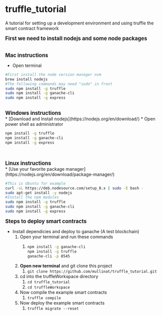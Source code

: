 # truffle_tutorial
A tutorial for setting up a development environment and using truffle the smart contract framework

<span style="font-size:larger;"><b>First we need to install nodejs and some node packages</b></span><br><br><br>
<span style="font-size:larger;"><b>Mac instructions</b></span>
* Open terminal
```bash
#First install the node version manager nvm
brew install nodejs
#The following commands may need "sudo" in front
sudo npm install -g truffle
sudo npm install -g ganache-cli
sudo npm install -g express
```
<br>
<span style="font-size:larger;"><b>Windows instructions</b></span><br>
* [Download and Install nodejs](https://nodejs.org/en/download/)
* Open power shell as administrator

```bash
npm install -g truffle
npm install -g ganache-cli
npm install -g express
```
<br>
<br>
<span style="font-size:larger;"><b>Linux instructions</b></span><br>
* [Use your favorite package manager](https://nodejs.org/en/download/package-manager/)

```bash
#This is Ubuntu for example
curl -sL https://deb.nodesource.com/setup_8.x | sudo -E bash -
sudo apt-get install -y nodejs
#Install the npm modules
sudo npm install -g truffle
sudo npm install -g ganache-cli
sudo npm install -g express
```
<span style="font-size:larger;"><b>Steps to deploy smart contracts</b></span><br>
* Install dependicies and deploy to ganache (A test blockchain)
	1. Open your terminal and run these commands
		1. ```bash
		   npm install -g ganache-cli
           npm install -g truffle
		   ganache-cli -p 8545
	       ```
    2. <b>Open new terminal</b> and git clone this project
    	1. ```git clone https://github.com/mullinat/truffle_tutorial.git```
    3. cd into the truffleWorkspace directory
    	1. ```cd truffle_tutorial```
    	2. ```cd truffleWorkspace```
    4. Now compile the example smart contracts
        1. ```truffle compile```
    5. Now deploy  the example smart contracts
    	1. ```truffle migrate --reset``` 




				
